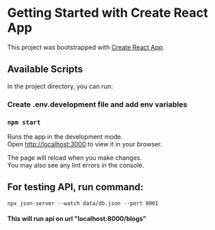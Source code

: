 # Getting Started with Create React App

This project was bootstrapped with [Create React App](https://github.com/facebook/create-react-app).

## Available Scripts

In the project directory, you can run:

### Create .env.development file and add env variables

### `npm start`

Runs the app in the development mode.\
Open [http://localhost:3000](http://localhost:3000) to view it in your browser.

The page will reload when you make changes.\
You may also see any lint errors in the console.

## For testing API, run command: 
```
npx json-server --watch data/db.json --port 8001
```
#### This will run api on url "localhost:8000/blogs"
